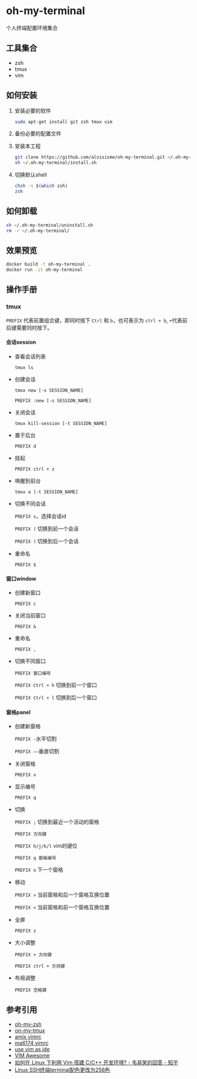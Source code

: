 # oh-my-terminal

个人终端配置环境集合

## 工具集合

* zsh
* tmux
* vim

## 如何安装

1. 安装必要的软件

    ```bash
    sudo apt-get install git zsh tmux vim
    ```

1. 备份必要的配置文件

1. 安装本工程

    ```bash
    git clone https://github.com/alvisisme/oh-my-terminal.git ~/.oh-my-terminal
    sh ~/.oh-my-terminal/install.sh
    ```

1. 切换默认shell

    ```bash
    chsh -s $(which zsh)
    zsh
    ```

## 如何卸载

```bash
sh ~/.oh-my-terminal/uninstall.sh
rm -r ~/.oh-my-terminal/
```

## 效果预览

```bash
docker build -t oh-my-terminal .
docker run -it oh-my-terminal
```

## 操作手册

### tmux

`PREFIX` 代表前置组合键，即同时按下 `Ctrl` 和 `b`，也可表示为
`ctrl + b`, `+`代表前后键需要同时按下。

#### 会话session
* 查看会话列表

    `tmux ls`

* 创建会话

    `tmux new [-s SESSION_NAME]`

    `PREFIX :new [-s SESSION_NAME]`

* 关闭会话

    `tmux kill-session [-t SESSION_NAME]`

* 置于后台

    `PREFIX d`

* 挂起

    `PREFIX ctrl + z`

* 唤醒到前台

    `tmux a [-t SESSION_NAME]`

* 切换不同会话

    `PREFIX s`，选择会话id

    `PREFIX (` 切换到前一个会话

    `PREFIX )` 切换到后一个会话

* 重命名

    `PREFIX $`

#### 窗口window
* 创建新窗口
    
    `PREFIX c`

* 关闭当前窗口
    
    `PREFIX &`

* 重命名
    
    `PREFIX ,`

* 切换不同窗口
    
    `PREFIX 窗口编号`

    `PREFIX Ctrl + h` 切换到前一个窗口

    `PREFIX Ctrl + l` 切换到后一个窗口

#### 窗格panel
* 创建新窗格

    `PREFIX -`水平切割

    `PREFIX ——`垂直切割

* 关闭窗格

    `PREFIX x`

* 显示编号

    `PREFIX q`

* 切换

    `PREFIX ;` 切换到最近一个活动的窗格
    
    `PREFIX 方向键`

    `PREFIX h/j/k/l` vim的键位

    `PREFIX q 窗格编号`

    `PREFIX o` 下一个窗格

* 移动

    `PREFIX >` 当前窗格和后一个窗格互换位置

    `PREFIX <` 当前窗格和前一个窗格互换位置

* 全屏

    `PREFIX z`

* 大小调整

    `PREFIX + 方向键`

    `PREFIX ctrl + 方向键`

* 布局调整

    `PREFIX 空格键`

## 参考引用

* [oh-my-zsh](https://github.com/robbyrussell/oh-my-zsh)
* [on-my-tmux](https://github.com/gpakosz/.tmux)
* [amix vimrc](https://github.com/amix/vimrc)
* [ma6174 vimrc](https://github.com/ma6174/vim)
* [use vim as ide](https://github.com/yangyangwithgnu/use_vim_as_ide)
* [VIM Awesome](https://vimawesome.com/)
* [如何在 Linux 下利用 Vim 搭建 C/C++ 开发环境? - 韦易笑的回答 - 知乎](https://www.zhihu.com/question/47691414/answer/373700711)
* [Linux SSH终端terminal配色更改为256色](https://www.haiyun.me/archives/linux-terminal-xterm-256color.html)
